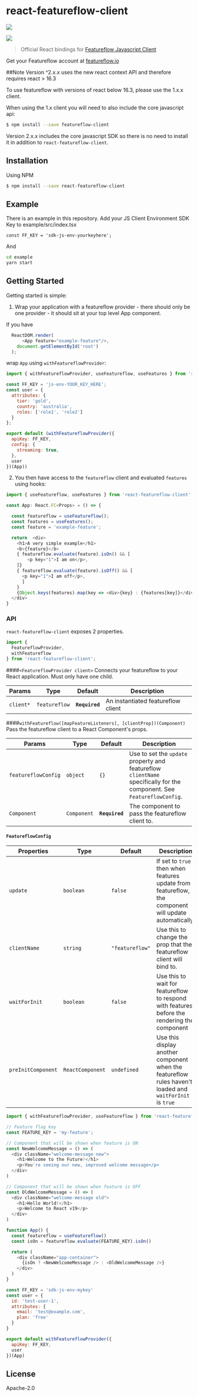 # react-featureflow-client

[![][npm-img]][npm-url]

[![][dependency-img]][dependency-url]

> Official React bindings for [Featureflow Javascript Client](https://github.com/featureflow/featureflow-javascript-sdk)

Get your Featureflow account at [featureflow.io](http://www.featureflow.io)

##Note
Version ^2.x.x uses the new react context API and therefore requires react > 16.3

To use featureflow with versions of react below 16.3, please use the 1.x.x client.

When using the 1.x client you will need to also include the core javascript api:
```bash
$ npm install --save featureflow-client
```
Version 2.x.x includes the core javascript SDK so there is no need to install it in addition to `react-featureflow-client`.

## Installation

Using NPM

```sh
$ npm install --save react-featureflow-client

```
## Example
There is an example in this repository. Add your JS Client Environment SDK Key to example/src/index.tsx

```const FF_KEY = 'sdk-js-env-yourkeyhere';```

And

```sh
cd example
yarn start
```

## Getting Started
Getting started is simple:

1. Wrap your application with a featureflow provider - there should only be one provider - it should sit at your top level App component.

If you have
```javascript
  ReactDOM.render(
      <App feature="example-feature"/>,
    document.getElementById('root')
  );
```
wrap `App` using `withFeatureflowProvider`:
```javascript
import { withFeatureflowProvider, useFeatureflow, useFeatures } from 'react-featureflow-client'

const FF_KEY = 'js-env-YOUR_KEY_HERE';
const user = {
  attributes: {
    tier: 'gold',
    country: 'australia',
    roles: ['role1', 'role2']
  }
};

export default (withFeatureflowProvider({
  apiKey: FF_KEY,
  config: {
    streaming: true,
  },
  user
})(App))
```

2. You then have access to the `featureflow` client and evaluated `features` using hooks:

```javascript
import { useFeatureflow, useFeatures } from 'react-featureflow-client'

const App: React.FC<Props> = () => {

  const featureflow = useFeatureflow();
  const features = useFeatures();
  const feature = 'example-feature';

  return  <div>
    <h1>A very simple example</h1>
    <b>{feature}</b>
    { featureflow.evaluate(feature).isOn() && [
        <p key="1">I am on</p>,
    ]}
    { featureflow.evaluate(feature).isOff() && [
      <p key="1">I am off</p>,
      ]
    }
    {Object.keys(features).map(key => <div>{key} : {features[key]}</div>)}
  </div>
}
```


### API
`react-featureflow-client` exposes 2 properties.
```javascript
import {
  FeatureflowProvider,
  withFeatureflow
} from 'react-featureflow-client';
```
####`<FeatureflowProvider client>`
Connects your featureflow to your React application. Must only have one child.

| Params | Type | Default | Description |
|---------------|----------|--------------|----------------------------------------------------------------|
| `client*` | `featureflow` | **`Required`** | An instantiated featureflow client |

####`withFeatureflow([mapFeatureListeners], [clientProp])(Component)`
Pass the featureflow client to a React Component's props.

| Params | Type | Default | Description |
|---------------|----------|--------------|----------------------------------------------------------------|
| `featureflowConfig` | `object` | `{}` | Use to set the `update` property and featureflow `clientName` specifically for the component. See `FeatureflowConfig`. |
| `Component` | `Component` | **`Required`** | The component to pass the featureflow client to.  |


#### `FeatureflowConfig`
| Properties | Type | Default | Description |
|---------------|----------|--------------|----------------------------------------------------------------|
| `update` | `boolean` | `false` | If set to `true` then when features update from featureflow, the component will update automatically.  |
| `clientName` | `string` | `"featureflow"` | Use this to change the prop that the featureflow client will bind to.  |
| `waitForInit` | `boolean` | `false` | Use this to wait for featureflow to respond with features before the rendering the component   |
| `preInitComponent` | `ReactComponent` | `undefined` | Use this display another component when the featureflow rules haven't loaded and `waitForInit` is `true`  |



```javascript
import { withFeatureflowProvider, useFeatureflow } from 'react-featureflow-client'

// Feature flag key
const FEATURE_KEY = 'my-feature';

// Component that will be shown when feature is ON
const NewWelcomeMessage = () => (
  <div className="welcome-message new">
    <h1>Welcome to the Future!</h1>
    <p>You're seeing our new, improved welcome message</p>
  </div>
)

// Component that will be shown when feature is OFF
const OldWelcomeMessage = () => (
  <div className="welcome-message old">
    <h1>Hello World!</h1>
    <p>Welcome to React v19</p>
  </div>
)

function App() {
  const featureflow = useFeatureflow()
  const isOn = featureflow.evaluate(FEATURE_KEY).isOn()

  return (
    <div className="app-container">
      {isOn ? <NewWelcomeMessage /> : <OldWelcomeMessage />}      
    </div>
  )
}

const FF_KEY = 'sdk-js-env-mykey'
const user = {
  id: 'test-user-1',
  attributes: {
    email: 'test@example.com',
    plan: 'free'
  }
}

export default withFeatureflowProvider({
  apiKey: FF_KEY,
  user
})(App)

```

## License

Apache-2.0

[npm-url]: https://nodei.co/npm/react-featureflow-client
[npm-img]: https://nodei.co/npm/react-featureflow-client.png

[dependency-url]: https://www.featureflow.io
[dependency-img]: https://www.featureflow.io/wp-content/uploads/2016/12/featureflow-web.png
